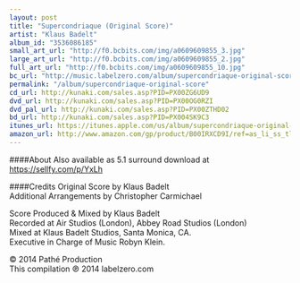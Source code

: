 ```yaml
---
layout: post
title: "Supercondriaque (Original Score)"
artist: "Klaus Badelt"
album_id: "3536086185"
small_art_url: "http://f0.bcbits.com/img/a0609609855_3.jpg"
large_art_url: "http://f0.bcbits.com/img/a0609609855_2.jpg"
full_art_url: "http://f0.bcbits.com/img/a0609609855_10.jpg"
bc_url: "http://music.labelzero.com/album/supercondriaque-original-score?pk=170"
permalink: "/album/supercondriaque-original-score"
cd_url: http://kunaki.com/sales.asp?PID=PX00ZG6UD9
dvd_url: http://kunaki.com/sales.asp?PID=PX00OG0RZI
dvd_pal_url: http://kunaki.com/sales.asp?PID=PX00ZTHD02
bd_url: http://kunaki.com/sales.asp?PID=PX004SK9C3
itunes_url: https://itunes.apple.com/us/album/supercondriaque-original-score/id830778910?uo=4&at=11lmv4
amazon_url: http://www.amazon.com/gp/product/B00IRXCD9I/ref=as_li_ss_tl?ie=UTF8&camp=1789&creative=390957&creativeASIN=B00IRXCD9I&linkCode=as2&tag=labelzerocom-20
---
```

####About
Also available as 5.1 surround download at https://sellfy.com/p/YxLh

####Credits
Original Score by Klaus Badelt  
Additional Arrangements by Christopher Carmichael  
  
Score Produced & Mixed by Klaus Badelt  
Recorded at Air Studios (London), Abbey Road Studios (London)   
Mixed at Klaus Badelt Studios, Santa Monica, CA.  
Executive in Charge of Music Robyn Klein.  
  
  
© 2014 Pathé Production  
This compilation ℗ 2014 labelzero.com

